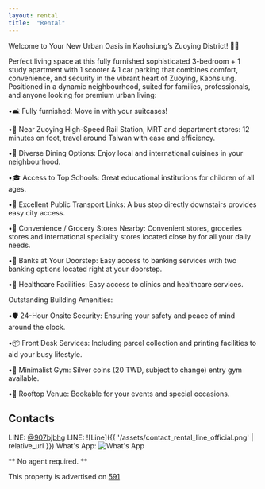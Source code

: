 ```yaml
---
layout: rental
title:  "Rental"
---
```





Welcome to Your New Urban Oasis in Kaohsiung’s Zuoying District! 🏡✨

Perfect living space at this fully furnished sophisticated 3-bedroom + 1 study apartment with 1 scooter & 1 car parking that combines comfort, convenience, and security in the vibrant heart of Zuoying, Kaohsiung. Positioned in a dynamic neighbourhood, suited for families, professionals, and anyone looking for premium urban living:

•🛋️ Fully furnished: Move in with your suitcases!

•🚉 Near Zuoying High-Speed Rail Station, MRT and department stores: 12 minutes on foot, travel around Taiwan with ease and efficiency.

•🍴 Diverse Dining Options: Enjoy local and international cuisines in your neighbourhood.

•🎓 Access to Top Schools: Great educational institutions for children of all ages.

•🚌 Excellent Public Transport Links: A bus stop directly downstairs provides easy city access.

•🚶 Convenience / Grocery Stores Nearby: Convenient stores, groceries stores and international speciality stores located close by for all your daily needs.

•🏦 Banks at Your Doorstep: Easy access to banking services with two banking options located right at your doorstep.

•🏥 Healthcare Facilities: Easy access to clinics and healthcare services.

Outstanding Building Amenities:

•🛡️ 24-Hour Onsite Security: Ensuring your safety and peace of mind around the clock.

•📦 Front Desk Services: Including parcel collection and printing facilities to aid your busy lifestyle.

•💪 Minimalist Gym: Silver coins (20 TWD, subject to change) entry gym available.

•🌆 Rooftop Venue: Bookable for your events and special occasions.


## Contacts
LINE: [@907bjbhg](https://lin.ee/g00nSrm)
LINE: ![Line]({{ '/assets/contact_rental_line_official.png' | relative_url }})
What's App: ![What's App](/assets/contact_whatsapp.jpg)

** No agent required. **

This property is advertised on [591](https://rent.591.com.tw/16647833)
